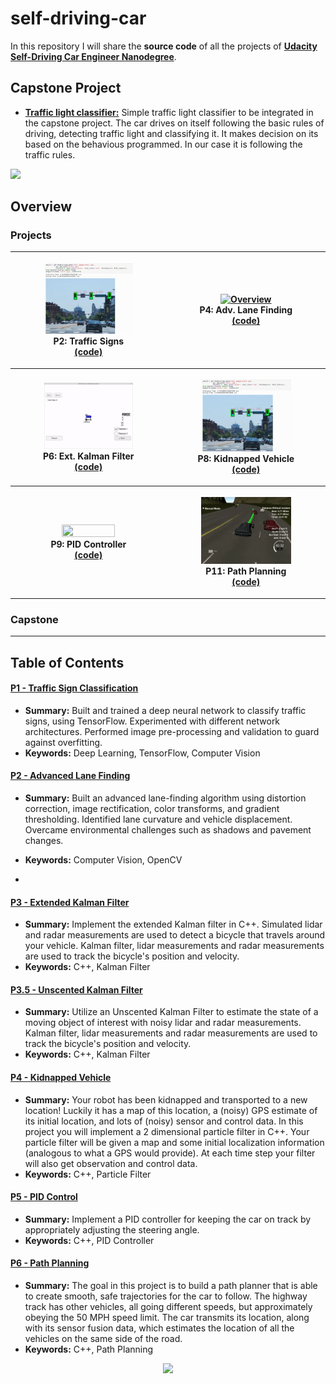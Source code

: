 # self-driving-car

In this repository I will share the **source code** of all the projects of **[Udacity Self-Driving Car Engineer Nanodegree](https://www.udacity.com/course/self-driving-car-engineer-nanodegree--nd013)**.
## Capstone Project
- [**Traffic light classifier:**](https://github.com/amancodeblast/self-Driving-car/blob/master/assets/readme/Trafficlight.md) Simple traffic light classifier to be integrated in the capstone project.
The car drives on itself following the basic rules of driving, detecting traffic light and classifying it. It makes decision on its based on the behavious programmed. In our case it is following the traffic rules.
<img src="https://github.com/amancodeblast/self-Driving-car/blob/master/assets/images/udacity_gif.gif?raw=true" width="500">

## Overview

### Projects

<table style="width:100%">
  <tr>
            <th><p align="center">
           <a href="https://youtu.be/MspewuQH75U"><img src="./assets/images/Traffic_light.gif" alt="Overview" width="60%" height="60%"></a>
           <br>P2: Traffic Signs
           <br><a href="./assets/readme/Trafficlight.md" name="p2_code">(code)</a>
        </p>
    </th>
            <th><p align="center">
           <a href="https://youtu.be/rbFJtXh2-G0"><img src="./assets/images/Lane_detection.gif"
           alt="Overview" width="60%" height="60%"></a>
           <br>P4: Adv. Lane Finding
           <br><a href="./assets/readme/LaneDetection.md" name="p4_code">(code)</a>
        </p>
    </th>
  </tr>
  <tr>
            <th><p align="center">
           <a href="https://youtu.be/TmfqCB15n90"><img src="./assets/images/kalman.gif"
           alt="Overview" width="60%" height="60%"></a>
           <br>P6: Ext. Kalman Filter
           <br><a href="./assets/readme/KalmanFilter.md" name="p6_code">(code)</a>
        </p>
    </th>
            <th><p align="center">
     <a href="https://youtu.be/LQjbtzQ9kBY"><img src="./assets/images/Traffic_light.gif"
      alt="Overview" width="60%" height="60%"></a>
           <br>P8: Kidnapped Vehicle
           <br><a href="./assets/readme/ParticleFilter.md" name="p8_code">(code)</a>
        </p>
    </th>
  </tr>
  <tr>
            <th><p align="center">
           <a href="https://youtu.be/9XGOQwZA3ww"><img src="https://github.com/amancodeblast/self-Driving-car/blob/master/assets/images/PID_Tuned.gif
           alt="Overview" width="60%" height="60%"></a>
           <br>P9: PID Controller
           <br><a href="./assets/readme/PID_Control.md" name="p9_code">(code)</a>
        </p>
    </th>
            <th><p align="center">
           <a href="https://youtu.be/dmCbIT4eON4"><img src="./assets/images/Planning.gif"
           alt="Overview" width="60%" height="60%"></a>
           <br>P11: Path Planning
           <br><a href="./assets/readme/Path_planning.md" name="p11_code">(code)</a>
        </p>
    </th>
  </tr>
</table>

### Capstone




---

## Table of Contents



#### [P1 - Traffic Sign Classification](./assets/readme/Trafficlight.md)

 - **Summary:** Built and trained a deep neural network to classify traffic signs, using TensorFlow. Experimented with different network architectures. Performed image pre-processing and validation to guard against overfitting.
 - **Keywords:** Deep Learning, TensorFlow, Computer Vision

#### [P2 - Advanced Lane Finding](./assets/readme/LaneDetection.md)

 - **Summary:** Built an advanced lane-finding algorithm using distortion correction, image rectification, color transforms, and gradient thresholding. Identified lane curvature and vehicle displacement. Overcame environmental challenges such as shadows and pavement changes.
 - **Keywords:** Computer Vision, OpenCV

 - 

 #### [P3 - Extended Kalman Filter](./assets/readme/KalmanFilter.md)

 - **Summary:** Implement the extended Kalman filter in C++. Simulated lidar and radar measurements are used to detect a bicycle that travels around your vehicle. Kalman filter, lidar measurements and radar measurements are used to track the bicycle's position and velocity.
 - **Keywords:** C++, Kalman Filter

 #### [P3.5 - Unscented Kalman Filter](./assets/readme/KalmanFilter.md)

 - **Summary:**  Utilize an Unscented Kalman Filter to estimate the state of a moving object of interest with noisy lidar and radar measurements. Kalman filter, lidar measurements and radar measurements are used to track the bicycle's position and velocity.
 - **Keywords:** C++, Kalman Filter

  #### [P4 - Kidnapped Vehicle](./assets/readme/ParticleFilter.md)

 - **Summary:** Your robot has been kidnapped and transported to a new location! Luckily it has a map of this location, a (noisy) GPS estimate of its initial location, and lots of (noisy) sensor and control data. In this project you will implement a 2 dimensional particle filter in C++. Your particle filter will be given a map and some initial localization information (analogous to what a GPS would provide). At each time step your filter will also get observation and control data.
 - **Keywords:** C++, Particle Filter

 #### [P5 - PID Control](./assets/readme/PID_Control.md)

 - **Summary:** Implement a PID controller for keeping the car on track by appropriately adjusting the steering angle.
 - **Keywords:** C++, PID Controller


#### [P6 - Path Planning](./assets/readme/Path_planning.md)

- **Summary:** The goal in this project is to build a path planner that is able to create smooth, safe trajectories for the car to follow. The highway track has other vehicles, all going different speeds, but approximately obeying the 50 MPH speed limit. The car transmits its location, along with its sensor fusion data, which estimates the location of all the vehicles on the same side of the road.
- **Keywords:** C++, Path Planning



<p align="center">
  <img src="https://cdn-images-1.medium.com/max/800/1*dRJ1tz6N3MqO1iCFzlhxZg.jpeg" width="400">
</p>